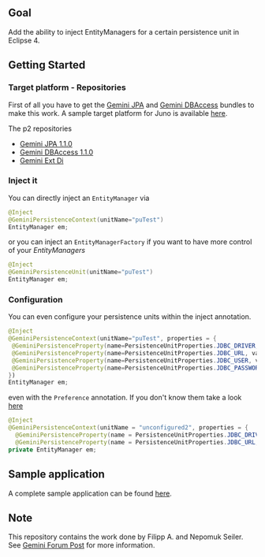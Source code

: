 ## Goal

Add the ability to inject EntityManagers for a certain
persistence unit in Eclipse 4.

## Getting Started

### Target platform - Repositories

First of all you have to get the [Gemini JPA](http://www.eclipse.org/gemini/jpa/) and [Gemini DBAccess](http://www.eclipse.org/gemini/dbaccess/) bundles to make this work. A sample target platform for Juno is available [here](https://github.com/muuki88/e4GeminiJPA/blob/master/de.mukis.gemini.sample.target/de.mukis.gemini.sample.target.target). 

The p2 repositories

* [Gemini JPA 1.1.0](http://download.eclipse.org/gemini/updates/jpa/1.1.0)
* [Gemini DBAccess 1.1.0](http://download.eclipse.org/gemini/updates/dbaccess/1.1.0)
* [Gemini Ext Di](http://p2.mukis.de/org.eclipse.gemini.ext.di/latest/)

### Inject it

You can directly inject an `EntityManager` via

```java
@Inject
@GeminiPersistenceContext(unitName="puTest")
EntityManager em;
```


or you can inject an `EntityManagerFactory` if you want to have more
control of your _EntityManagers_

```java
@Inject
@GeminiPersistenceUnit(unitName="puTest")
EntityManager em;
```

### Configuration

You can even configure your persistence units within the inject annotation.

```java
@Inject
@GeminiPersistenceContext(unitName="puTest", properties = {
 @GeminiPersistenceProperty(name=PersistenceUnitProperties.JDBC_DRIVER, value="org.gjt.mm.mysql.Driver"),
 @GeminiPersistenceProperty(name=PersistenceUnitProperties.JDBC_URL, value="jdbc:mysql://127.0.0.1/test"),
 @GeminiPersistenceProperty(name=PersistenceUnitProperties.JDBC_USER, value="test"),
 @GeminiPersistenceProperty(name=PersistenceUnitProperties.JDBC_PASSWORD, value="test"))
})
EntityManager em;
```

even with the `Preference` annotation. If you don't know them take a look [here](http://www.vogella.com/articles/Eclipse4Preferences/article.html)

```java
@Inject
@GeminiPersistenceContext(unitName = "unconfigured2", properties = {
  @GeminiPersistenceProperty(name = PersistenceUnitProperties.JDBC_DRIVER, valuePref = @Preference("jdbc_driver")),
  @GeminiPersistenceProperty(name = PersistenceUnitProperties.JDBC_URL, valuePref = @Preference("jdbc_url")) })
private EntityManager em;
```

## Sample application

A complete sample application can be found [here](https://github.com/muuki88/e4GeminiJPA).

## Note

This repository contains the work done by Filipp A. and Nepomuk Seiler.
See [Gemini Forum Post](http://www.eclipse.org/forums/index.php/t/290891/) 
for more information.

